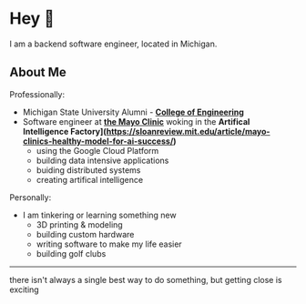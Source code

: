 <h1>Hey 👋</h1>

I am a backend software engineer, located in Michigan.

## About Me

Professionally:
- Michigan State University Alumni - **[College of Engineering](https://engineering.msu.edu/)**
- Software engineer at **[the Mayo Clinic](https://www.mayoclinic.org/)** woking in the **Artifical Intelligence Factory](https://sloanreview.mit.edu/article/mayo-clinics-healthy-model-for-ai-success/)**
  - using the Google Cloud Platform 
  - building data intensive applications
  - buiding distributed systems
  - creating artifical intelligence
    
Personally:
- I am tinkering or learning something new
  - 3D printing & modeling
  - building custom hardware
  - writing software to make my life easier
  - building golf clubs

---

there isn't always a single best way to do something, but getting close is exciting

